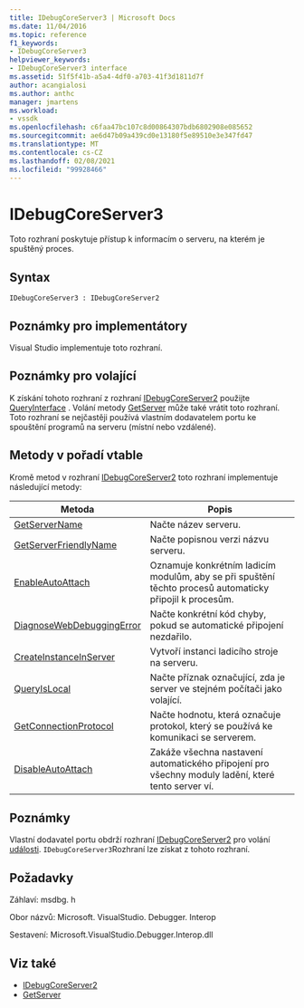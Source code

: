 ```yaml
---
title: IDebugCoreServer3 | Microsoft Docs
ms.date: 11/04/2016
ms.topic: reference
f1_keywords:
- IDebugCoreServer3
helpviewer_keywords:
- IDebugCoreServer3 interface
ms.assetid: 51f5f41b-a5a4-4df0-a703-41f3d1811d7f
author: acangialosi
ms.author: anthc
manager: jmartens
ms.workload:
- vssdk
ms.openlocfilehash: c6faa47bc107c8d00864307bdb6802908e085652
ms.sourcegitcommit: ae6d47b09a439cd0e13180f5e89510e3e347fd47
ms.translationtype: MT
ms.contentlocale: cs-CZ
ms.lasthandoff: 02/08/2021
ms.locfileid: "99928466"
---
```

# <a name="idebugcoreserver3"></a>IDebugCoreServer3
Toto rozhraní poskytuje přístup k informacím o serveru, na kterém je spuštěný proces.

## <a name="syntax"></a>Syntax

```
IDebugCoreServer3 : IDebugCoreServer2
```

## <a name="notes-for-implementers"></a>Poznámky pro implementátory
 Visual Studio implementuje toto rozhraní.

## <a name="notes-for-callers"></a>Poznámky pro volající
 K získání tohoto rozhraní z rozhraní [IDebugCoreServer2](../../../extensibility/debugger/reference/idebugcoreserver2.md) použijte [QueryInterface](/cpp/atl/queryinterface) . Volání metody [GetServer](../../../extensibility/debugger/reference/idebugdefaultport2-getserver.md) může také vrátit toto rozhraní. Toto rozhraní se nejčastěji používá vlastním dodavatelem portu ke spouštění programů na serveru (místní nebo vzdálené).

## <a name="methods-in-vtable-order"></a>Metody v pořadí vtable
 Kromě metod v rozhraní [IDebugCoreServer2](../../../extensibility/debugger/reference/idebugcoreserver2.md) toto rozhraní implementuje následující metody:

|Metoda|Popis|
|------------|-----------------|
|[GetServerName](../../../extensibility/debugger/reference/idebugcoreserver3-getservername.md)|Načte název serveru.|
|[GetServerFriendlyName](../../../extensibility/debugger/reference/idebugcoreserver3-getserverfriendlyname.md)|Načte popisnou verzi názvu serveru.|
|[EnableAutoAttach](../../../extensibility/debugger/reference/idebugcoreserver3-enableautoattach.md)|Oznamuje konkrétním ladicím modulům, aby se při spuštění těchto procesů automaticky připojil k procesům.|
|[DiagnoseWebDebuggingError](../../../extensibility/debugger/reference/idebugcoreserver3-diagnosewebdebuggingerror.md)|Načte konkrétní kód chyby, pokud se automatické připojení nezdařilo.|
|[CreateInstanceInServer](../../../extensibility/debugger/reference/idebugcoreserver3-createinstanceinserver.md)|Vytvoří instanci ladicího stroje na serveru.|
|[QueryIsLocal](../../../extensibility/debugger/reference/idebugcoreserver3-queryislocal.md)|Načte příznak označující, zda je server ve stejném počítači jako volající.|
|[GetConnectionProtocol](../../../extensibility/debugger/reference/idebugcoreserver3-getconnectionprotocol.md)|Načte hodnotu, která označuje protokol, který se používá ke komunikaci se serverem.|
|[DisableAutoAttach](../../../extensibility/debugger/reference/idebugcoreserver3-disableautoattach.md)|Zakáže všechna nastavení automatického připojení pro všechny moduly ladění, které tento server ví.|

## <a name="remarks"></a>Poznámky
 Vlastní dodavatel portu obdrží rozhraní [IDebugCoreServer2](../../../extensibility/debugger/reference/idebugcoreserver2.md) pro volání [události](../../../extensibility/debugger/reference/idebugportevents2-event.md). `IDebugCoreServer3`Rozhraní lze získat z tohoto rozhraní.

## <a name="requirements"></a>Požadavky
 Záhlaví: msdbg. h

 Obor názvů: Microsoft. VisualStudio. Debugger. Interop

 Sestavení: Microsoft.VisualStudio.Debugger.Interop.dll

## <a name="see-also"></a>Viz také
- [IDebugCoreServer2](../../../extensibility/debugger/reference/idebugcoreserver2.md)
- [GetServer](../../../extensibility/debugger/reference/idebugdefaultport2-getserver.md)
